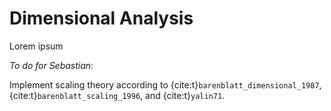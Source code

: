 # Dimensional Analysis

Lorem ipsum

*To do for Sebastian*:

Implement scaling theory according to {cite:t}`barenblatt_dimensional_1987`, {cite:t}`barenblatt_scaling_1996`, and {cite:t}`yalin71`.
